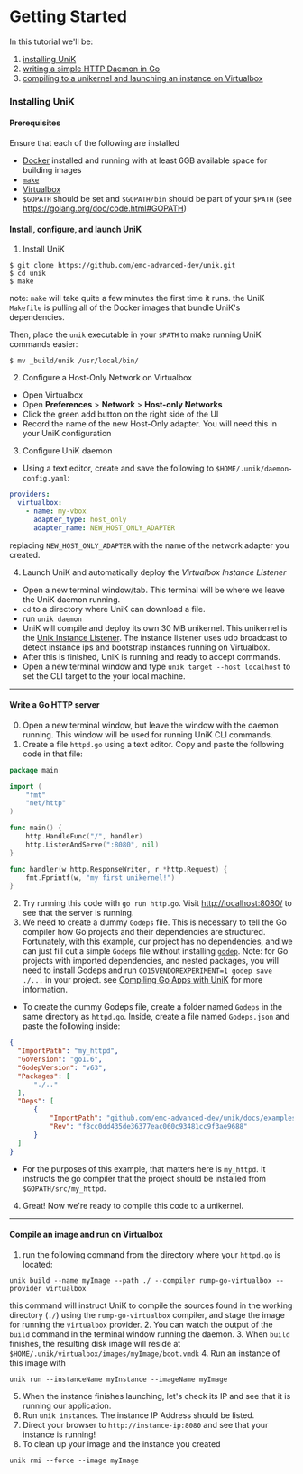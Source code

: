 # Getting Started

In this tutorial we'll be:
  1. [installing UniK](getting_started.md#installing-unik)
  2. [writing a simple HTTP Daemon in Go](getting_started.md#write-a-go-http-server)
  3. [compiling to a unikernel and launching an instance on Virtualbox](getting_started.md#compile-an-image-and-run-on-virtualbox)

### Installing UniK
#### Prerequisites
Ensure that each of the following are installed
- [Docker](http://www.docker.com/) installed and running with at least 6GB available space for building images
- [`make`](https://www.gnu.org/software/make/)
- [Virtualbox](https://www.virtualbox.org/)
- `$GOPATH` should be set and `$GOPATH/bin` should be part of your `$PATH` (see https://golang.org/doc/code.html#GOPATH)

#### Install, configure, and launch UniK
1. Install UniK
  ```
  $ git clone https://github.com/emc-advanced-dev/unik.git
  $ cd unik
  $ make
  ```
  note: `make` will take quite a few minutes the first time it runs. the UniK `Makefile` is pulling all of the Docker images that bundle UniK's dependencies.

  Then, place the `unik` executable in your `$PATH` to make running UniK commands easier:
  ```
  $ mv _build/unik /usr/local/bin/
  ```

2. Configure a Host-Only Network on Virtualbox
  * Open Virtualbox
  * Open **Preferences** > **Network** > **Host-only Networks**
  * Click the green add button on the right side of the UI
  * Record the name of the new Host-Only adapter. You will need this in your UniK configuration

3. Configure UniK daemon
  * Using a text editor, create and save the following to `$HOME/.unik/daemon-config.yaml`:
  ```yaml
  providers:
    virtualbox:
      - name: my-vbox
        adapter_type: host_only
        adapter_name: NEW_HOST_ONLY_ADAPTER
  ```
  replacing `NEW_HOST_ONLY_ADAPTER` with the name of the network adapter you created.

4. Launch UniK and automatically deploy the *Virtualbox Instance Listener*
  * Open a new terminal window/tab. This terminal will be where we leave the UniK daemon running.
  * `cd` to a directory where UniK can download a file.
  * run `unik daemon`
  * UniK will compile and deploy its own 30 MB unikernel. This unikernel is the [Unik Instance Listener](). The instance listener uses udp broadcast to detect instance ips and bootstrap instances running on Virtualbox.
  * After this is finished, UniK is running and ready to accept commands.
  * Open a new terminal window and type `unik target --host localhost` to set the CLI target to the your local machine.
---

#### Write a Go HTTP server
0. Open a new terminal window, but leave the window with the daemon running. This window will be used for running UniK CLI commands.
1. Create a file `httpd.go` using a text editor. Copy and paste the following code in that file:

  ```go
  package main

  import (
      "fmt"
      "net/http"
  )

  func main() {
      http.HandleFunc("/", handler)
      http.ListenAndServe(":8080", nil)
  }

  func handler(w http.ResponseWriter, r *http.Request) {
      fmt.Fprintf(w, "my first unikernel!")
  }
  ```
2. Try running this code with `go run http.go`. Visit [http://localhost:8080/](http://localhost:8080/) to see that the server is running.
3. We need to create a dummy `Godeps` file. This is necessary to tell the Go compiler how Go projects and their dependencies are structured. Fortunately, with this example, our project has no dependencies, and we can just fill out a simple `Godeps` file without installing [`godep`](https://github.com/tools/godep). Note: for Go projects with imported dependencies, and nested packages, you will need to install Godeps and run `GO15VENDOREXPERIMENT=1 godep save ./...` in your project. see [Compiling Go Apps with UniK](compilers/rump.md#golang) for more information.
  * To create the dummy Godeps file, create a folder named `Godeps` in the same directory as `httpd.go`. Inside, create a file named `Godeps.json` and paste the following inside:
  ```json
  {
  	"ImportPath": "my_httpd",
  	"GoVersion": "go1.6",
  	"GodepVersion": "v63",
  	"Packages": [
  		"./.."
  	],
  	"Deps": [
  		{
  			"ImportPath": "github.com/emc-advanced-dev/unik/docs/examples",
  			"Rev": "f8cc0dd435de36377eac060c93481cc9f3ae9688"
  		}
  	]
  }
  ```
  * For the purposes of this example, that matters here is `my_httpd`. It instructs the go compiler that the project should be installed from `$GOPATH/src/my_httpd`.

4. Great! Now we're ready to compile this code to a unikernel.

---

#### Compile an image and run on Virtualbox

1. run the following command from the directory where your `httpd.go` is located:
  ```
  unik build --name myImage --path ./ --compiler rump-go-virtualbox --provider virtualbox
  ```
  this command will instruct UniK to compile the sources found in the working directory (`./`) using the `rump-go-virtualbox` compiler, and stage the image for running the `virtualbox` provider.
2. You can watch the output of the `build` command in the terminal window running the daemon.
3. When `build` finishes, the resulting disk image will reside at `$HOME/.unik/virtualbox/images/myImage/boot.vmdk`
4. Run an instance of this image with
  ```
  unik run --instanceName myInstance --imageName myImage
  ```
5. When the instance finishes launching, let's check its IP and see that it is running our application.
6. Run `unik instances`. The instance IP Address should be listed.
7. Direct your browser to `http://instance-ip:8080` and see that your instance is running!
8. To clean up your image and the instance you created
  ```
  unik rmi --force --image myImage
  ```
